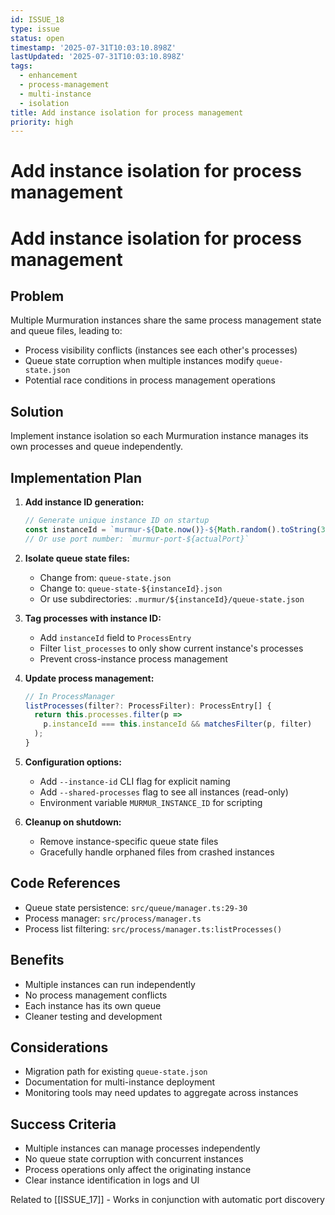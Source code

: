 ```yaml
---
id: ISSUE_18
type: issue
status: open
timestamp: '2025-07-31T10:03:10.898Z'
lastUpdated: '2025-07-31T10:03:10.898Z'
tags:
  - enhancement
  - process-management
  - multi-instance
  - isolation
title: Add instance isolation for process management
priority: high
---
```


# Add instance isolation for process management

# Add instance isolation for process management

## Problem
Multiple Murmuration instances share the same process management state and queue files, leading to:
- Process visibility conflicts (instances see each other's processes)
- Queue state corruption when multiple instances modify `queue-state.json`
- Potential race conditions in process management operations

## Solution
Implement instance isolation so each Murmuration instance manages its own processes and queue independently.

## Implementation Plan

1. **Add instance ID generation:**
   ```typescript
   // Generate unique instance ID on startup
   const instanceId = `murmur-${Date.now()}-${Math.random().toString(36).substr(2, 9)}`;
   // Or use port number: `murmur-port-${actualPort}`
   ```

2. **Isolate queue state files:**
   - Change from: `queue-state.json`
   - Change to: `queue-state-${instanceId}.json`
   - Or use subdirectories: `.murmur/${instanceId}/queue-state.json`

3. **Tag processes with instance ID:**
   - Add `instanceId` field to `ProcessEntry`
   - Filter `list_processes` to only show current instance's processes
   - Prevent cross-instance process management

4. **Update process management:**
   ```typescript
   // In ProcessManager
   listProcesses(filter?: ProcessFilter): ProcessEntry[] {
     return this.processes.filter(p => 
       p.instanceId === this.instanceId && matchesFilter(p, filter)
     );
   }
   ```

5. **Configuration options:**
   - Add `--instance-id` CLI flag for explicit naming
   - Add `--shared-processes` flag to see all instances (read-only)
   - Environment variable `MURMUR_INSTANCE_ID` for scripting

6. **Cleanup on shutdown:**
   - Remove instance-specific queue state files
   - Gracefully handle orphaned files from crashed instances

## Code References
- Queue state persistence: `src/queue/manager.ts:29-30`
- Process manager: `src/process/manager.ts`
- Process list filtering: `src/process/manager.ts:listProcesses()`

## Benefits
- Multiple instances can run independently
- No process management conflicts
- Each instance has its own queue
- Cleaner testing and development

## Considerations
- Migration path for existing `queue-state.json`
- Documentation for multi-instance deployment
- Monitoring tools may need updates to aggregate across instances

## Success Criteria
- Multiple instances can manage processes independently
- No queue state corruption with concurrent instances
- Process operations only affect the originating instance
- Clear instance identification in logs and UI

Related to [[ISSUE_17]] - Works in conjunction with automatic port discovery